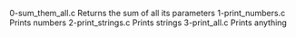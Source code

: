 0-sum_them_all.c 	Returns the sum of all its parameters
1-print_numbers.c 	Prints numbers
2-print_strings.c 	Prints strings
3-print_all.c 	Prints anything
